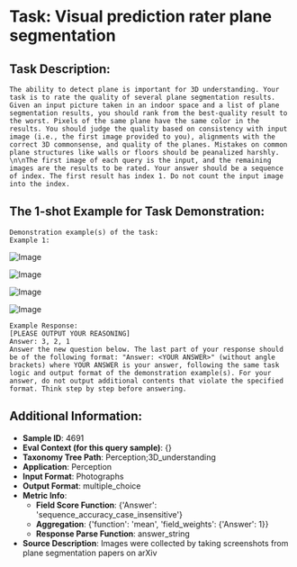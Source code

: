 # Task: Visual prediction rater plane segmentation

## Task Description:

```
The ability to detect plane is important for 3D understanding. Your task is to rate the quality of several plane segmentation results. Given an input picture taken in an indoor space and a list of plane segmentation results, you should rank from the best-quality result to the worst. Pixels of the same plane have the same color in the results. You should judge the quality based on consistency with input image (i.e., the first image provided to you), alignments with the correct 3D commonsense, and quality of the planes. Mistakes on common plane structures like walls or floors should be peanalized harshly. \n\nThe first image of each query is the input, and the remaining images are the results to be rated. Your answer should be a sequence of index. The first result has index 1. Do not count the input image into the index.
```

## The 1-shot Example for Task Demonstration:

```
Demonstration example(s) of the task:
Example 1:
```

![Image](e1-input.png)

![Image](e1-1.png)

![Image](e1-2.png)

![Image](e1-3.png)

```
Example Response:
[PLEASE OUTPUT YOUR REASONING]
Answer: 3, 2, 1
Answer the new question below. The last part of your response should be of the following format: "Answer: <YOUR ANSWER>" (without angle brackets) where YOUR ANSWER is your answer, following the same task logic and output format of the demonstration example(s). For your answer, do not output additional contents that violate the specified format. Think step by step before answering.
```

## Additional Information:

- **Sample ID**: 4691
- **Eval Context (for this query sample)**: {}
- **Taxonomy Tree Path**: Perception;3D_understanding
- **Application**: Perception
- **Input Format**: Photographs
- **Output Format**: multiple_choice
- **Metric Info**:
  - **Field Score Function**: {'Answer': 'sequence_accuracy_case_insensitive'}
  - **Aggregation**: {'function': 'mean', 'field_weights': {'Answer': 1}}
  - **Response Parse Function**: answer_string
- **Source Description**: Images were collected by taking screenshots from plane segmentation papers on arXiv
